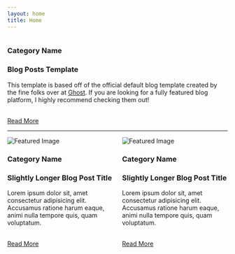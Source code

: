 ```yaml
---
layout: home
title: Home
---
```


<section class="blog-posts">
	<div class="container">
		<div class="columns">
			<div class="column is-10 is-offset-1">
				<div class="columns featured-post is-multiline">
					<div class="column is-12 post">
						<article class="columns featured">
							<div class="column is-7 post-img"><img alt="" src="https://cdn.emk.dev/templates/featured-image.png"></div>
							<div class="column is-5 featured-content va">
								<div>
									<h3 class="heading post-category">Category Name</h3>
									<h1 class="title post-title">Blog Posts Template</h1>
									<p class="post-excerpt">This template is based off of the official default blog template created by the fine folks over at <a href="https://ghost.io">Ghost</a>. If you are looking for a fully featured blog platform, I highly recommend checking them out!</p><br>
									<a class="button is-primary" href="#">Read More</a>
								</div>
							</div>
						</article>
					</div>
				</div>
				<hr>
				<div class="columns is-multiline">
					<div class="column post is-6">
						<article class="columns is-multiline">
							<div class="column is-12 post-img"><img alt="Featured Image" src="https://cdn.emk.dev/templates/post-img.png"></div>
							<div class="column is-12 featured-content">
								<h3 class="heading post-category">Category Name</h3>
								<h1 class="title post-title">Slightly Longer Blog Post Title</h1>
								<p class="post-excerpt">Lorem ipsum dolor sit, amet consectetur adipisicing elit. Accusamus ratione harum eaque, animi nulla tempore quis, quam voluptatum.</p><br>
								<a class="button is-primary" href="#">Read More</a>
							</div>
						</article>
					</div>
					<div class="column post is-6">
						<article class="columns is-multiline">
							<div class="column is-12 post-img"><img alt="Featured Image" src="https://cdn.emk.dev/templates/post-img.png"></div>
							<div class="column is-12 featured-content">
								<h3 class="heading post-category">Category Name</h3>
								<h1 class="title post-title">Slightly Longer Blog Post Title</h1>
								<p class="post-excerpt">Lorem ipsum dolor sit, amet consectetur adipisicing elit. Accusamus ratione harum eaque, animi nulla tempore quis, quam voluptatum.</p><br>
								<a class="button is-primary" href="#">Read More</a>
							</div>
						</article>
					</div>
				</div>
			</div>
		</div>
	</div>
</section>